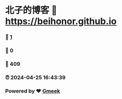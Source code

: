 # 北子的博客 :link: https://beihonor.github.io 
### :page_facing_up: [1](https://beihonor.github.io/tag.html) 
### :speech_balloon: 0 
### :hibiscus: 409 
### :alarm_clock: 2024-04-25 16:43:39 
### Powered by :heart: [Gmeek](https://github.com/Meekdai/Gmeek)
